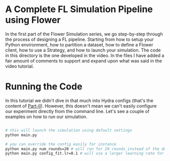 # A Complete FL Simulation Pipeline using Flower

In the first part of the Flower Simulation series, we go step-by-step through the process of designing a FL pipeline. Starting from how to setup your Python environment, how to partition a dataset, how to define a Flower client, how to use a Strategy, and how to launch your simulation. The code in this directory is the one developed in the video. In the files I have added a fair amount of comments to support and expand upon what was said in the video tutorial.

# Running the Code

In this tutorial we didn't dive in that much into Hydra configs (that's the content of [Part-II](https://github.com/adap/flower/tree/main/examples/flower-simulation-step-by-step-pytorch/Part-II)). However, this doesn't mean we can't easily configure our experiment directly from the command line. Let's see a couple of examples on how to run our simulation.

```bash

# this will launch the simulation using default settings
python main.py

# you can override the config easily for instance
python main.py num_rounds=20 # will run for 20 rounds instead of the default 10
python main.py config_fit.lr=0.1 # will use a larger learning rate for the clients.
```
